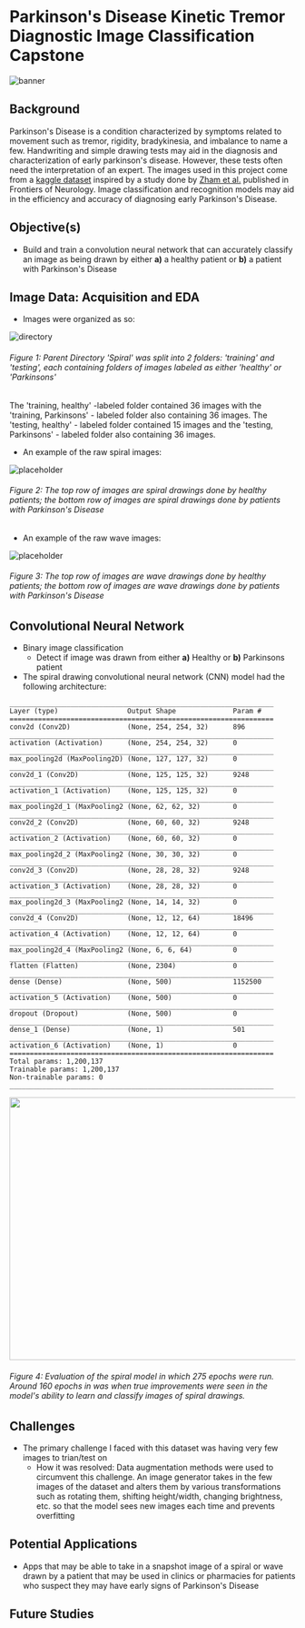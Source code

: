 # Parkinson's Disease Kinetic Tremor Diagnostic Image Classification Capstone

![banner](images/brain.jpg)

## Background
Parkinson's Disease is a condition characterized by symptoms related to movement such as tremor, rigidity, bradykinesia, and imbalance to name a few. Handwriting and simple drawing tests may aid in the diagnosis and characterization of early parkinson's disease. However, these tests often need the interpretation of an expert. The images used in this project come from a [kaggle dataset](https://www.kaggle.com/kmader/parkinsons-drawings) inspired by a study done by [Zham et al.](https://www.frontiersin.org/articles/10.3389/fneur.2017.00435/full) published in Frontiers of Neurology. Image classification and recognition models may aid in the efficiency and accuracy of diagnosing early Parkinson's Disease.

## Objective(s)
* Build and train a convolution neural network that can accurately classify an image as being drawn by either **a)** a healthy patient or **b)** a patient with Parkinson's Disease

## Image Data: Acquisition and EDA
* Images were organized as so:

![directory](images/Directory_hierarchy.jpg)
###### Figure 1: Parent Directory 'Spiral' was split into 2 folders: 'training' and 'testing', each containing folders of images labeled as either 'healthy' or 'Parkinsons'

The 'training, healthy' -labeled folder contained 36 images with the 'training, Parkinsons' - labeled folder also containing 36 images.
The 'testing, healthy' - labeled folder contained 15 images and the 'testing, Parkinsons' - labeled folder also containing 36 images.

* An example of the raw spiral images: 

![placeholder](images/Raw_images3.png)
###### Figure 2: The top row of images are spiral drawings done by healthy patients; the bottom row of images are spiral drawings done by patients with Parkinson's Disease

* An example of the raw wave images:

![placeholder](images/Raw_images2.png)
###### Figure 3: The top row of images are wave drawings done by healthy patients; the bottom row of images are wave drawings done by patients with Parkinson's Disease


## Convolutional Neural Network
* Binary image classification 
  * Detect if image was drawn from either **a)** Healthy or **b)** Parkinsons patient
* The spiral drawing convolutional neural network (CNN) model had the following architecture:
```
_________________________________________________________________
Layer (type)                 Output Shape              Param #   
=================================================================
conv2d (Conv2D)              (None, 254, 254, 32)      896       
_________________________________________________________________
activation (Activation)      (None, 254, 254, 32)      0         
_________________________________________________________________
max_pooling2d (MaxPooling2D) (None, 127, 127, 32)      0         
_________________________________________________________________
conv2d_1 (Conv2D)            (None, 125, 125, 32)      9248      
_________________________________________________________________
activation_1 (Activation)    (None, 125, 125, 32)      0         
_________________________________________________________________
max_pooling2d_1 (MaxPooling2 (None, 62, 62, 32)        0         
_________________________________________________________________
conv2d_2 (Conv2D)            (None, 60, 60, 32)        9248      
_________________________________________________________________
activation_2 (Activation)    (None, 60, 60, 32)        0         
_________________________________________________________________
max_pooling2d_2 (MaxPooling2 (None, 30, 30, 32)        0         
_________________________________________________________________
conv2d_3 (Conv2D)            (None, 28, 28, 32)        9248      
_________________________________________________________________
activation_3 (Activation)    (None, 28, 28, 32)        0         
_________________________________________________________________
max_pooling2d_3 (MaxPooling2 (None, 14, 14, 32)        0         
_________________________________________________________________
conv2d_4 (Conv2D)            (None, 12, 12, 64)        18496     
_________________________________________________________________
activation_4 (Activation)    (None, 12, 12, 64)        0         
_________________________________________________________________
max_pooling2d_4 (MaxPooling2 (None, 6, 6, 64)          0         
_________________________________________________________________
flatten (Flatten)            (None, 2304)              0         
_________________________________________________________________
dense (Dense)                (None, 500)               1152500   
_________________________________________________________________
activation_5 (Activation)    (None, 500)               0         
_________________________________________________________________
dropout (Dropout)            (None, 500)               0         
_________________________________________________________________
dense_1 (Dense)              (None, 1)                 501       
_________________________________________________________________
activation_6 (Activation)    (None, 1)                 0         
=================================================================
Total params: 1,200,137
Trainable params: 1,200,137
Non-trainable params: 0
_________________________________________________________________
```

<img src="images/275spiral.png" width="561" height="462">

###### Figure 4: Evaluation of the spiral model in which 275 epochs were run. Around 160 epochs in was when true improvements were seen in the model's ability to learn and classify images of spiral drawings.


## Challenges
  * The primary challenge I faced with this dataset was having very few images to trian/test on
    * How it was resolved: Data augmentation methods were used to circumvent this challenge. An image generator takes in the few images of the dataset and alters      them by various transformations such as rotating them, shifting height/width, changing brightness, etc. so that the model sees new images each time and          prevents overfitting
   
## Potential Applications
* Apps that may be able to take in a snapshot image of a spiral or wave drawn by a patient that may be used in clinics or pharmacies for patients who suspect they may have early signs of Parkinson's Disease

## Future Studies
